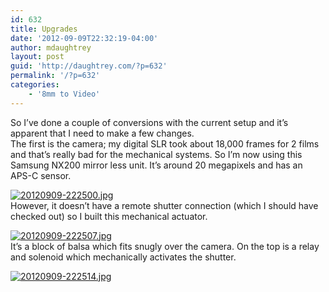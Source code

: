 ```yaml
---
id: 632
title: Upgrades
date: '2012-09-09T22:32:19-04:00'
author: mdaughtrey
layout: post
guid: 'http://daughtrey.com/?p=632'
permalink: '/?p=632'
categories:
    - '8mm to Video'
---
```


So I’ve done a couple of conversions with the current setup and it’s apparent that I need to make a few changes.  
The first is the camera; my digital SLR took about 18,000 frames for 2 films and that’s really bad for the mechanical systems. So I’m now using this Samsung NX200 mirror less unit. It’s around 20 megapixels and has an APS-C sensor.

[![20120909-222500.jpg](http://daughtrey.com/wp-content/uploads/2012/09/20120909-222500.jpg)](http://daughtrey.com/wp-content/uploads/2012/09/20120909-222500.jpg)  
However, it doesn’t have a remote shutter connection (which I should have checked out) so I built this mechanical actuator.

[![20120909-222507.jpg](http://daughtrey.com/wp-content/uploads/2012/09/20120909-222507.jpg)](http://daughtrey.com/wp-content/uploads/2012/09/20120909-222507.jpg)  
It’s a block of balsa which fits snugly over the camera. On the top is a relay and solenoid which mechanically activates the shutter.

[![20120909-222514.jpg](http://daughtrey.com/wp-content/uploads/2012/09/20120909-222514.jpg)](http://daughtrey.com/wp-content/uploads/2012/09/20120909-222514.jpg)